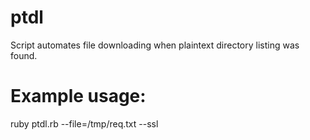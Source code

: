 # ptdl
Script automates file downloading when plaintext directory listing was found.

# Example usage:
ruby ptdl.rb --file=/tmp/req.txt --ssl
